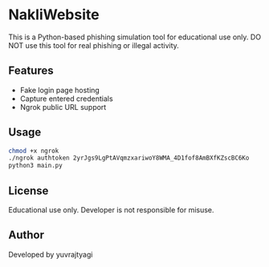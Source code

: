 # NakliWebsite
This is a Python-based phishing simulation tool for educational use only. DO NOT use this tool for real phishing or illegal activity.

## Features
- Fake login page hosting
- Capture entered credentials
- Ngrok public URL support

## Usage
```bash
chmod +x ngrok
./ngrok authtoken 2yrJgs9LgPtAVqmzxariwoY8WMA_4D1fof8AmBXfKZscBC6Ko
python3 main.py
```

## License
Educational use only. Developer is not responsible for misuse.

## Author
Developed by yuvrajtyagi
